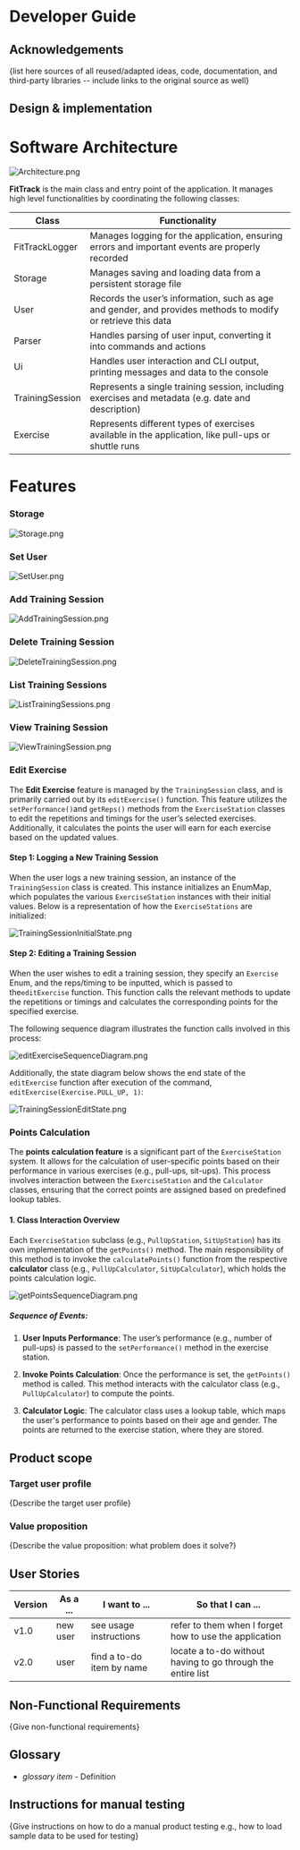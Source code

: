 # Developer Guide

## Acknowledgements

{list here sources of all reused/adapted ideas, code, documentation, and third-party libraries -- include links to the original source as well}

## Design & implementation

# Software Architecture
![Architecture.png](Images/Archi_Architecture.png)

**FitTrack** is the main class and entry point of the application. It manages high level functionalities by coordinating the following classes:

| Class           | Functionality                                                                                                |
|-----------------|--------------------------------------------------------------------------------------------------------------|
| FitTrackLogger  | Manages logging for the application, ensuring errors and important events are properly recorded              |
| Storage         | Manages saving and loading data from a persistent storage file                                               |
| User            | Records the user’s information, such as age and gender, and provides methods to modify or retrieve this data |
| Parser          | Handles parsing of user input, converting it into commands and actions                                       |
| Ui              | Handles user interaction and CLI output, printing messages and data to the console                           |
| TrainingSession | Represents a single training session, including exercises and metadata (e.g. date and description)           |
| Exercise        | Represents different types of exercises available in the application, like pull-ups or shuttle runs          |

# Features

### Storage
![Storage.png](Images/Class_Storage.png)

### Set User
![SetUser.png](Images/Class_SetUser.png)

### Add Training Session
![AddTrainingSession.png](Images/Class_AddTrainingSession.png)

### Delete Training Session
![DeleteTrainingSession.png](Images/Class_DeleteTrainingSession.png)

### List Training Sessions
![ListTrainingSessions.png](Images/Class_ListTrainingSessions.png)

### View Training Session
![ViewTrainingSession.png](Images/Class_ViewTrainingSession.png)

### Edit Exercise

The **Edit Exercise** feature is managed by the `TrainingSession` class, and is primarily carried out by its 
`editExercise()` function. This feature utilizes the `setPerformance()`and `getReps()` methods from the 
`ExerciseStation` classes to edit the repetitions and timings for the user’s selected 
exercises. Additionally, it calculates the points the user will earn for each exercise based on the updated values.

#### Step 1: Logging a New Training Session

When the user logs a new training session, an instance of the `TrainingSession` class is created. This instance 
initializes an EnumMap, which populates the various `ExerciseStation` instances with their initial values. 
Below is a representation of how the `ExerciseStations` are initialized:

![TrainingSessionInitialState.png](TrainingSessionInitialState.png)  

#### Step 2: Editing a Training Session

When the user wishes to edit a training session, they specify an `Exercise` Enum, and the reps/timing to be inputted,
which is passed to the`editExercise` function. This function calls the relevant methods to update the repetitions or 
timings and calculates the corresponding points for the specified exercise.

The following sequence diagram illustrates the function calls involved in this process:

![editExerciseSequenceDiagram.png](editExerciseSequenceDiagram.png)

Additionally, the state diagram below shows the end state of the `editExercise` function after execution of the command,
`editExercise(Exercise.PULL_UP, 1)`:

![TrainingSessionEditState.png](TrainingSessionEditState.png)

### Points Calculation

The **points calculation feature** is a significant part of the `ExerciseStation` system. It allows for the calculation
of user-specific points based on their performance in various exercises (e.g., pull-ups, sit-ups). This process 
involves interaction between the `ExerciseStation` and the `Calculator` classes, ensuring that the correct points are
assigned based on predefined lookup tables.

#### 1. Class Interaction Overview

Each `ExerciseStation` subclass (e.g., `PullUpStation`, `SitUpStation`) has its own implementation of the `getPoints()` 
method. The main responsibility of this method is to invoke the `calculatePoints()` function from the 
respective **calculator** class (e.g., `PullUpCalculator`, `SitUpCalculator`), which holds the points calculation logic.

![getPointsSequenceDiagram.png](getPointsSequenceDiagram.png)
##### Sequence of Events:

1. **User Inputs Performance**: The user’s performance (e.g., number of pull-ups) is passed to the
   `setPerformance()` method in the exercise station.

2. **Invoke Points Calculation**: Once the performance is set, the `getPoints()` method is called. 
   This method interacts with the calculator class (e.g., `PullUpCalculator`) to compute the points.

3. **Calculator Logic**: The calculator class uses a lookup table, which maps the user's performance 
   to points based on their age and gender. The points are returned to the exercise station, where they are stored.


## Product scope
### Target user profile

{Describe the target user profile}

### Value proposition

{Describe the value proposition: what problem does it solve?}

## User Stories

|Version| As a ... | I want to ... | So that I can ...|
|--------|----------|---------------|------------------|
|v1.0|new user|see usage instructions|refer to them when I forget how to use the application|
|v2.0|user|find a to-do item by name|locate a to-do without having to go through the entire list|

## Non-Functional Requirements

{Give non-functional requirements}

## Glossary

* *glossary item* - Definition

## Instructions for manual testing

{Give instructions on how to do a manual product testing e.g., how to load sample data to be used for testing}
